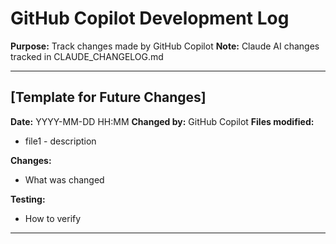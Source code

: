 # GitHub Copilot Development Log

**Purpose:** Track changes made by GitHub Copilot
**Note:** Claude AI changes tracked in CLAUDE_CHANGELOG.md

---

## [Template for Future Changes]
**Date:** YYYY-MM-DD HH:MM
**Changed by:** GitHub Copilot
**Files modified:**
- file1 - description

**Changes:**
- What was changed

**Testing:**
- How to verify

---
